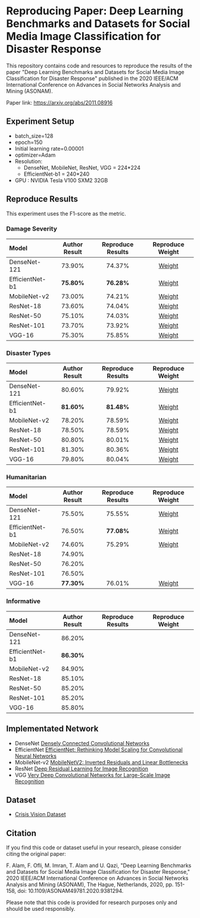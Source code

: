 # Reproducing Paper: Deep Learning Benchmarks and Datasets for Social Media Image Classification for Disaster Response

This repository contains code and resources to reproduce the results of the paper "Deep Learning Benchmarks and Datasets for Social Media Image Classification for Disaster Response" published in the 2020 IEEE/ACM International Conference on Advances in Social Networks Analysis and Mining (ASONAM).

Paper link: https://arxiv.org/abs/2011.08916

## Experiment Setup
* batch_size=128
* epoch=150
* Initial learning rate=0.00001
* optimizer=Adam
* Resolution:
  * DenseNet, MobileNet, ResNet, VGG = 224*224
  * EfficientNet-b1 = 240*240
* GPU : NVIDIA Tesla V100 SXM2 32GB

## Reproduce Results
This experiment uses the F1-score as the metric.
### Damage Severity
| Model | Author Result | Reproduce Results | Reproduce Weight |
| :--- | :---: | :---: | :---: |
| DenseNet-121 | 73.90% | 74.37% | [Weight](https://drive.google.com/file/d/1KTFAi43RMVnwNZ-YRt-kV9WUbGZmovHt/view?usp=drive_link) |
| EfficientNet-b1 | **75.80%** | **76.28%** | [Weight](https://drive.google.com/file/d/1FZUrzAR_qiPYMt5B5Rmn-zGkdazh1NbG/view?usp=drive_link) |
| MobileNet-v2 | 73.00% | 74.21% | [Weight](https://drive.google.com/file/d/1x2BEUhjO5f4IylHCC2sR6SVZa0FV75Yx/view?usp=drive_link) |
| ResNet-18 | 73.60% | 74.04% | [Weight](https://drive.google.com/file/d/13fSwKpZvyDiZOuBpQz1eB9gxdNu6kDzG/view?usp=drive_link) |
| ResNet-50 | 75.10% | 74.03% | [Weight](https://drive.google.com/file/d/1TR8E_EBRVOGmkmzH6YxBqE-Q4uyhFV4j/view?usp=drive_link) |
| ResNet-101 | 73.70% | 73.92% | [Weight](https://drive.google.com/file/d/1nYJngvlDLLuQBhoFueus3k0wzZ3kRGni/view?usp=drive_link) |
| VGG-16 | 75.30% | 75.85% | [Weight](https://drive.google.com/file/d/1aNo4oNys8BPh4GS-3VufiVkuLIrHJp2k/view?usp=drive_link) |

### Disaster Types
| Model | Author Result | Reproduce Results | Reproduce Weight |
| :--- | :---: | :---: | :---: |
| DenseNet-121 | 80.60% | 79.92% | [Weight](https://drive.google.com/file/d/1hQ-uFzD3I6ygkmv_iq4kAGy4g_64Lhph/view?usp=drive_link) |
| EfficientNet-b1 | **81.60%** | **81.48%** | [Weight](https://drive.google.com/file/d/1dmpYsNetbvFQU49em84iG8DIab4WZT5R/view?usp=drive_link) |
| MobileNet-v2 | 78.20% | 78.59% | [Weight](https://drive.google.com/file/d/1AUt0RI78Encoo7rYEoo8QBQaqyK8KwM_/view?usp=drive_link) |
| ResNet-18 | 78.50% | 78.59% | [Weight](https://drive.google.com/file/d/1_ykONq7K0djuSq0W_JKOE3H-_2IxSm7d/view?usp=drive_link) |
| ResNet-50 | 80.80% | 80.01% | [Weight](https://drive.google.com/file/d/1K4STGU7KZ9XFCdEqMtK2mgtjzIBbc7K8/view?usp=drive_link) |
| ResNet-101 | 81.30% | 80.36% | [Weight](https://drive.google.com/file/d/1DP7Wd1J2J7qAhb3acUo6gdZxwnv7i-GE/view?usp=drive_link) |
| VGG-16 | 79.80% | 80.04% | [Weight](https://drive.google.com/file/d/1KVDijAFzUaX9KJm1lrcpIyRy9g2L6xap/view?usp=drive_link) |

### Humanitarian
| Model | Author Result | Reproduce Results | Reproduce Weight |
| :--- | :---: | :---: | :---: |
| DenseNet-121 | 75.50% | 75.55% | [Weight](https://drive.google.com/file/d/1izWizcQcexbJaNZ9VplCjj_eEiDMr7dR/view?usp=drive_link) |
| EfficientNet-b1 | 76.50% | **77.08%** | [Weight](https://drive.google.com/file/d/1q1fWpdIeTbPYDsnRQb2kgoeFkgDkR759/view?usp=drive_link) |
| MobileNet-v2 | 74.60% | 75.29% | [Weight](https://drive.google.com/file/d/1ik7rd-aRsh220v2G5q0oRfBtoFpYxGXn/view?usp=drive_link) |
| ResNet-18 | 74.90% |  |  |
| ResNet-50 | 76.20% |  |  |
| ResNet-101 | 76.50% |  |  |
| VGG-16 | **77.30%** | 76.01% | [Weight](https://drive.google.com/file/d/1eRKBCkFD2eFm5jnoZPgPlSKGipctizQx/view?usp=drive_link) |

### Informative
| Model | Author Result | Reproduce Results | Reproduce Weight |
| :--- | :---: | :---: | :---: |
| DenseNet-121 | 86.20% |  |  |
| EfficientNet-b1 | **86.30%** |  |  |
| MobileNet-v2 | 84.90% |  |  |
| ResNet-18 | 85.10% |  |  |
| ResNet-50 | 85.20% |  |  |
| ResNet-101 | 85.20% |  |  |
| VGG-16 | 85.80% |  |  |

## Implementated Network
* DenseNet      [Densely Connected Convolutional Networks](https://arxiv.org/abs/1608.06993v5)
* EfficientNet  [EfficientNet: Rethinking Model Scaling for Convolutional Neural Networks](https://arxiv.org/abs/1905.11946)
* MobileNet-v2  [MobileNetV2: Inverted Residuals and Linear Bottlenecks](https://arxiv.org/abs/1801.04381)
* ResNet        [Deep Residual Learning for Image Recognition](https://arxiv.org/abs/1512.03385v1)
* VGG           [Very Deep Convolutional Networks for Large-Scale Image Recognition](https://arxiv.org/abs/1409.1556v6)

## Dataset
* [Crisis Vision Dataset](https://crisisnlp.qcri.org/crisis-image-datasets-asonam20)

## Citation
If you find this code or dataset useful in your research, please consider citing the original paper:

F. Alam, F. Ofli, M. Imran, T. Alam and U. Qazi, "Deep Learning Benchmarks and Datasets for Social Media Image Classification for Disaster Response," 2020 IEEE/ACM International Conference on Advances in Social Networks Analysis and Mining (ASONAM), The Hague, Netherlands, 2020, pp. 151-158, doi: 10.1109/ASONAM49781.2020.9381294.

Please note that this code is provided for research purposes only and should be used responsibly.
